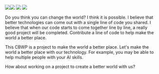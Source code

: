 <img src="https://img.shields.io/github/issues/pstor-eon/CBWP"/><img src="https://img.shields.io/github/forks/pstor-eon/CBWP"/>
<img src="https://img.shields.io/github/stars/pstor-eon/CBWP"/>
<img src="https://img.shields.io/github/license/pstor-eon/CBWP"/>


Do you think you can change the world?
I think it is possible. I believe that better technologies can come out with a single line of code you shared. I believe that when our code starts to come together line by line, a really good project will be completed.
Contribute a line of code to help make the world a better place.

This CBWP is a project to make the world a better place. Let's make the world a better place with our technology. For example, you may be able to help multiple people with your AI skills.

How about working on a project to create a better world with us?
